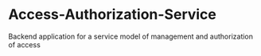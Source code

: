 # Access-Authorization-Service
Backend application for a service model of management and authorization of access
